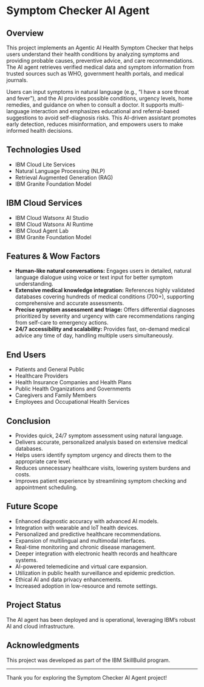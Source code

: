 # Symptom Checker AI Agent

## Overview
This project implements an Agentic AI Health Symptom Checker that helps users understand their health conditions by analyzing symptoms and providing probable causes, preventive advice, and care recommendations. The AI agent retrieves verified medical data and symptom information from trusted sources such as WHO, government health portals, and medical journals.

Users can input symptoms in natural language (e.g., “I have a sore throat and fever”), and the AI provides possible conditions, urgency levels, home remedies, and guidance on when to consult a doctor. It supports multi-language interaction and emphasizes educational and referral-based suggestions to avoid self-diagnosis risks. This AI-driven assistant promotes early detection, reduces misinformation, and empowers users to make informed health decisions.

## Technologies Used
- IBM Cloud Lite Services
- Natural Language Processing (NLP)
- Retrieval Augmented Generation (RAG)
- IBM Granite Foundation Model

## IBM Cloud Services
- IBM Cloud Watsonx AI Studio
- IBM Cloud Watsonx AI Runtime
- IBM Cloud Agent Lab
- IBM Granite Foundation Model

## Features & Wow Factors
- **Human-like natural conversations:** Engages users in detailed, natural language dialogue using voice or text input for better symptom understanding.
- **Extensive medical knowledge integration:** References highly validated databases covering hundreds of medical conditions (700+), supporting comprehensive and accurate assessments.
- **Precise symptom assessment and triage:** Offers differential diagnoses prioritized by severity and urgency with care recommendations ranging from self-care to emergency actions.
- **24/7 accessibility and scalability:** Provides fast, on-demand medical advice any time of day, handling multiple users simultaneously.

## End Users
- Patients and General Public
- Healthcare Providers
- Health Insurance Companies and Health Plans
- Public Health Organizations and Governments
- Caregivers and Family Members
- Employees and Occupational Health Services

## Conclusion
- Provides quick, 24/7 symptom assessment using natural language.
- Delivers accurate, personalized analysis based on extensive medical databases.
- Helps users identify symptom urgency and directs them to the appropriate care level.
- Reduces unnecessary healthcare visits, lowering system burdens and costs.
- Improves patient experience by streamlining symptom checking and appointment scheduling.

## Future Scope
- Enhanced diagnostic accuracy with advanced AI models.
- Integration with wearable and IoT health devices.
- Personalized and predictive healthcare recommendations.
- Expansion of multilingual and multimodal interfaces.
- Real-time monitoring and chronic disease management.
- Deeper integration with electronic health records and healthcare systems.
- AI-powered telemedicine and virtual care expansion.
- Utilization in public health surveillance and epidemic prediction.
- Ethical AI and data privacy enhancements.
- Increased adoption in low-resource and remote settings.

## Project Status
The AI agent has been deployed and is operational, leveraging IBM’s robust AI and cloud infrastructure.



## Acknowledgments
This project was developed as part of the IBM SkillBuild program.



---

Thank you for exploring the Symptom Checker AI Agent project!
